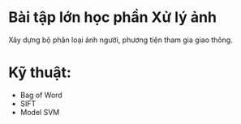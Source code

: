 # Bài tập lớn học phần Xử lý ảnh
Xây dựng bộ phân loại ảnh người, phương tiện tham gia giao thông.
# Kỹ thuật:
* Bag of Word
* SIFT
* Model SVM
